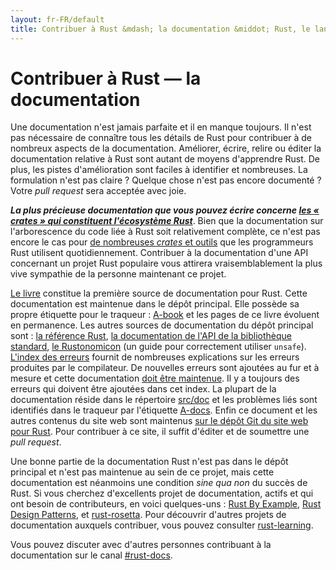 ```yaml
---
layout: fr-FR/default
title: Contribuer à Rust &mdash; la documentation &middot; Rust, le langage de programmation
---
```


# Contribuer à Rust &mdash; la documentation

Une documentation n'est jamais parfaite et il en manque toujours. Il n'est pas nécessaire de connaître tous les détails de Rust pour contribuer à de nombreux aspects de la documentation. Améliorer, écrire, relire ou éditer la documentation relative à Rust sont autant de moyens d'apprendre Rust. De plus, les pistes d'amélioration sont faciles à identifier et nombreuses. La formulation n'est pas claire ? Quelque chose n'est pas encore documenté ? Votre *pull request* sera acceptée avec joie.

***La plus précieuse documentation que vous pouvez écrire concerne [les « crates » qui constituent l'écosystème Rust][crate_docs]***. Bien que la documentation sur l'arborescence du code liée à Rust soit relativement complète, ce n'est pas encore le cas pour [de nombreuses *crates* et outils][awesome-rust] que les programmeurs Rust utilisent quotidiennement. Contribuer à la documentation d'une API concernant un projet Rust populaire vous attirera vraisemblablement la plus vive sympathie de la personne maintenant ce projet.

[Le livre][The book] constitue la première source de documentation pour Rust. Cette documentation est maintenue dans le dépôt principal. Elle possède sa propre étiquette pour le traqueur : [A-book] et les pages de ce livre évoluent en permanence. Les autres sources de documentation du dépôt principal sont : [la référence Rust][The Rust Reference], [la documentation de l'API de la bibliothèque standard][std], [le Rustonomicon][The Rustonomicon] (un guide pour correctement utiliser `unsafe`). [L'index des erreurs][err] fournit de nombreuses explications sur les erreurs produites par le compilateur. De nouvelles erreurs sont ajoutées au fur et à mesure et cette documentation [doit être maintenue][err-issue]. Il y a toujours des erreurs qui doivent être ajoutées dans cet index. La plupart de la documentation réside dans le répertoire [src/doc] et les problèmes liés sont identifiés dans le traqueur par l'étiquette [A-docs]. Enfin ce document et les autres contenus du site web sont maintenus [sur le dépôt Git du site web pour Rust][Rust website Git repository]. Pour contribuer à ce site, il suffit d'éditer et de soumettre une *pull request*.

Une bonne partie de la documentation Rust n'est pas dans le dépôt principal et n'est pas maintenue au sein de ce projet, mais cette documentation est néanmoins une condition *sine qua non* du succès de Rust. Si vous cherchez d'excellents projet de documentation, actifs et qui ont besoin de contributeurs, en voici quelques-uns : [Rust By Example], [Rust Design Patterns], et [rust-rosetta].
Pour découvrir d'autres projets de documentation auxquels contribuer, vous pouvez consulter [rust-learning].

Vous pouvez discuter avec d'autres personnes contribuant à la documentation sur le canal [#rust-docs].

<!--
TODO: blogging, translation
-->

[#rust-docs]: https://client00.chat.mibbit.com/?server=irc.mozilla.org&channel=%23rust-docs
[A-book]: https://github.com/rust-lang/rust/issues?q=is%3Aopen+is%3Aissue+label%3AA-book
[A-docs]: https://github.com/rust-lang/rust/issues?q=is%3Aopen+is%3Aissue+label%3AA-docs
[Rust By Example]: https://github.com/rust-lang/rust-by-example
[Rust Design Patterns]: https://github.com/nrc/patterns
[The Book]: https://doc.rust-lang.org/book/index.html
[The Rust Reference]: https://doc.rust-lang.org/reference
[The Rustonomicon]: https://doc.rust-lang.org/nomicon/index.html
[awesome-rust]: https://github.com/kud1ing/awesome-rust
[crate_docs]: https://users.rust-lang.org/t/lets-talk-about-ecosystem-documentation/2791
[err-issue]: https://github.com/rust-lang/rust/issues/24407
[err]: https://doc.rust-lang.org/error-index.html
[rust-learning]: https://github.com/ctjhoa/rust-learning
[rust-rosetta]: https://github.com/Hoverbear/rust-rosetta
[src/doc]: https://github.com/rust-lang/rust/tree/master/src/doc
[std]: https://doc.rust-lang.org/std/index.html
[Rust website Git repository]: https://github.com/rust-lang/rust-www
